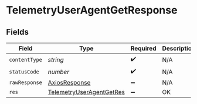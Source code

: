 # TelemetryUserAgentGetResponse


## Fields

| Field                                                                           | Type                                                                            | Required                                                                        | Description                                                                     |
| ------------------------------------------------------------------------------- | ------------------------------------------------------------------------------- | ------------------------------------------------------------------------------- | ------------------------------------------------------------------------------- |
| `contentType`                                                                   | *string*                                                                        | :heavy_check_mark:                                                              | N/A                                                                             |
| `statusCode`                                                                    | *number*                                                                        | :heavy_check_mark:                                                              | N/A                                                                             |
| `rawResponse`                                                                   | [AxiosResponse](https://axios-http.com/docs/res_schema)                         | :heavy_minus_sign:                                                              | N/A                                                                             |
| `res`                                                                           | [TelemetryUserAgentGetRes](../../models/operations/telemetryuseragentgetres.md) | :heavy_minus_sign:                                                              | OK                                                                              |